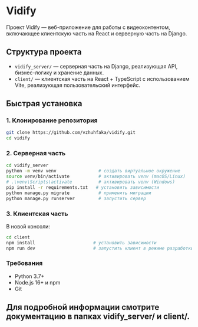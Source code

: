 # Vidify

Проект Vidify — веб-приложение для работы с видеоконтентом, включающее клиентскую часть на React и серверную часть на Django.

## Структура проекта

- `vidify_server/` — серверная часть на Django, реализующая API, бизнес-логику и хранение данных.
- `client/` — клиентская часть на React + TypeScript с использованием Vite, реализующая пользовательский интерфейс.

## Быстрая установка

### 1. Клонирование репозитория

```bash
git clone https://github.com/vzhuhfaka/vidify.git
cd vidify
```

### 2. Серверная часть
```bash
cd vidify_server
python -m venv venv                # создать виртуальное окружение
source venv/bin/activate           # активировать venv (macOS/Linux)
# .\venv\Scripts\activate          # активировать venv (Windows)
pip install -r requirements.txt   # установить зависимости
python manage.py migrate           # применить миграции
python manage.py runserver         # запустить сервер
```

### 3. Клиентская часть
В новой консоли:

```bash
cd client
npm install                      # установить зависимости
npm run dev                      # запустить клиент в режиме разработки
```

### Требования
- Python 3.7+
- Node.js 16+ и npm
- Git


## Для подробной информации смотрите документацию в папках vidify_server/ и client/.
